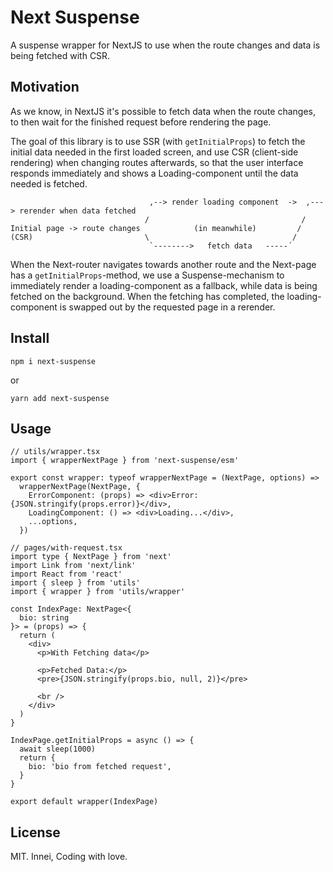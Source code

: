 # Next Suspense

A suspense wrapper for NextJS to use when the route changes and data is being fetched with CSR.

## Motivation

As we know, in NextJS it's possible to fetch data when the route changes, to then wait for the finished request before rendering the page.

The goal of this library is to use SSR (with `getInitialProps`) to fetch the initial data needed in the first loaded screen, and use CSR (client-side rendering) when changing routes afterwards, so that the user interface responds immediately and shows a Loading-component until the data needed is fetched.

```
                               ,--> render loading component  ->  ,---> rerender when data fetched
                              /                                  /
Initial page -> route changes            (in meanwhile)         /
(CSR)                         \                                /
                               `-------->   fetch data   -----´
```
When the Next-router navigates towards another route and the Next-page has a `getInitialProps`-method, we use a Suspense-mechanism to immediately render a loading-component as a fallback, while data is being fetched on the background. When the fetching has completed, the loading-component is swapped out by the requested page in a rerender.

## Install

```
npm i next-suspense
```
or
```
yarn add next-suspense
```

## Usage

```tsx
// utils/wrapper.tsx
import { wrapperNextPage } from 'next-suspense/esm'

export const wrapper: typeof wrapperNextPage = (NextPage, options) =>
  wrapperNextPage(NextPage, {
    ErrorComponent: (props) => <div>Error: {JSON.stringify(props.error)}</div>,
    LoadingComponent: () => <div>Loading...</div>,
    ...options,
  })

// pages/with-request.tsx
import type { NextPage } from 'next'
import Link from 'next/link'
import React from 'react'
import { sleep } from 'utils'
import { wrapper } from 'utils/wrapper'

const IndexPage: NextPage<{
  bio: string
}> = (props) => {
  return (
    <div>
      <p>With Fetching data</p>

      <p>Fetched Data:</p>
      <pre>{JSON.stringify(props.bio, null, 2)}</pre>

      <br />
    </div>
  )
}

IndexPage.getInitialProps = async () => {
  await sleep(1000)
  return {
    bio: 'bio from fetched request',
  }
}

export default wrapper(IndexPage)

```

## License

MIT. Innei, Coding with love.
